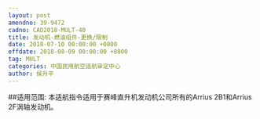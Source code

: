 ```yaml
---
layout: post
amendno: 39-9472
cadno: CAD2018-MULT-40
title: 发动机-燃油组件-更换/限制
date: 2018-07-10 00:00:00 +0800
effdate: 2018-08-09 00:00:00 +0800
tag: MULT
categories: 中国民用航空适航审定中心
author: 侯升平
---
```


##适用范围:
本适航指令适用于赛峰直升机发动机公司所有的Arrius 2B1和Arrius 2F涡轴发动机。

